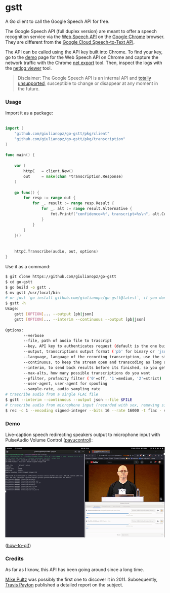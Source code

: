 # gstt

A Go client to call the Google Speech API for free.

The Google Speech API (full duplex version) are meant to offer a speech recognition service via the [Web Speech API](https://developer.mozilla.org/en-US/docs/Web/API/Web_Speech_API/Using_the_Web_Speech_API) on the [Google Chrome](https://source.chromium.org/chromium/chromium/src/+/main:content/browser/speech/speech_recognition_engine.cc) browser. They are different from the [Google Cloud Speech-to-Text API](https://cloud.google.com/speech-to-text/v2/docs). 

The API can be called using the API key built into Chrome. To find your key, go to the [demo](https://www.google.com/intl/en/chrome/demos/speech.html) page for the Web Speech API on Chrome and capture the network traffic with the Chrome [net export](chrome://net-export/) tool. Then, inspect the logs with the [netlog viewer](https://netlog-viewer.appspot.com/#import) tool.

> Disclaimer: The Google Speech API is an internal API and [totally unsupported](https://lists.w3.org/Archives/Public/public-speech-api/2013Jul/0001.html), susceptible to change or disappear at any moment in the future.

### Usage

Import it as a package:
```go

import (
    "github.com/giulianopz/go-gstt/pkg/client"
    "github.com/giulianopz/go-gstt/pkg/transcription"
)

func main() {

    var (
        httpC   = client.New()
        out     = make(chan *transcription.Response)
    )

    go func() {
	    for resp := range out {
            for _, result := range resp.Result {
                for _, alt := range result.Alternative {
                    fmt.Printf("confidence=%f, transcript=%s\n", alt.Confidence, strings.TrimSpace(alt.Transcript))
                }
            }
        }
    }()


    httpC.Transcribe(audio, out, options)
}
```

Use it as a command:
```bash
$ git clone https://github.com/giulianopz/go-gstt
$ cd go-gstt
$ go build -o gstt .
$ mv gstt /usr/local/bin
# or just `go install github.com/giulianopz/go-gstt@latest`, if you don't want to rename the binary
$ gstt -h
Usage:
    gstt [OPTION]... --output [pb|json]
    gstt [OPTION]... --interim --continuous --output [pb|json]

Options:
        --verbose
        --file, path of audio file to trascript
        --key, API key to authenticates request (default is the one built into any Chrome installation)
        --output, transcriptions output format ('pb' for binary or 'json' for text)
        --language, language of the recording transcription, use the standard webcodes for your language, i.e. 'en-US' for English-US, 'ru' for Russian, etc. please, see https://en.wikipedia.org/wiki/IETF_language_tag
        --continuous, to keep the stream open and transcoding as long as there is no silence
        --interim, to send back results before its finished, so you get a live stream of possible transcriptions as it processes the audio
        --max-alts, how many possible transcriptions do you want
        --pfilter, profanity filter ('0'=off, '1'=medium, '2'=strict)
        --user-agent, user-agent for spoofing
        --sample-rate, audio sampling rate
# trascribe audio from a single FLAC file
$ gstt --interim --continuous --output json --file $FILE
# trascribe audio from microphone input (recorded with sox, removing silence)
$ rec -c 1 --encoding signed-integer --bits 16 --rate 16000 -t flac - silence 1 0.1 1% -1 0.5 1% | gstt --interim --continuous --output json
```

### Demo

Live-caption speech redirecting speakers output to microphone input with PulseAudio Volume Control ([pavucontrol](https://www.kirsle.net/redirect-audio-out-to-mic-in-linux)): 

![livecapdemo](./assets/demo.gif)

([how-to-gif](https://gist.github.com/paulirish/b6cf161009af0708315c))

### Credits

As far as I know, this API has been going around since a long time.

[Mike Pultz](https://mikepultz.com/2011/03/accessing-google-speech-api-chrome-11/) was possibly the first one to discover it in 2011. Subsequently, [Travis Payton](http://blog.travispayton.com/wp-content/uploads/2014/03/Google-Speech-API.pdf) published a detailed report on the subject.


